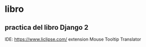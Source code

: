 ﻿# libro
## practica del libro Django 2

IDE: https://www.liclipse.com/
extension Mouse Tooltip Translator

